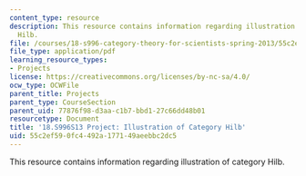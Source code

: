 ```yaml
---
content_type: resource
description: This resource contains information regarding illustration of category
  Hilb.
file: /courses/18-s996-category-theory-for-scientists-spring-2013/55c2ef590fc4492a177149aeebbc2dc5_MIT18_S996S13_CategoryHilb.pdf
file_type: application/pdf
learning_resource_types:
- Projects
license: https://creativecommons.org/licenses/by-nc-sa/4.0/
ocw_type: OCWFile
parent_title: Projects
parent_type: CourseSection
parent_uid: 77876f98-d3aa-c1b7-bbd1-27c66dd48b01
resourcetype: Document
title: '18.S996S13 Project: Illustration of Category Hilb'
uid: 55c2ef59-0fc4-492a-1771-49aeebbc2dc5
---
```

This resource contains information regarding illustration of category Hilb.
